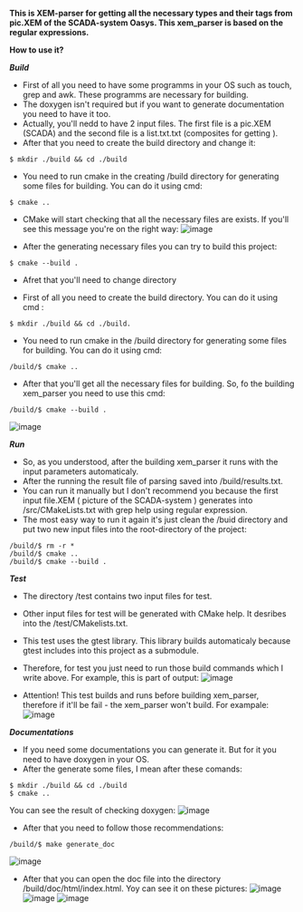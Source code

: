 <b>This is XEM-parser for getting all the necessary types and their tags from pic.XEM of the SCADA-system Oasys. This xem_parser is based on the regular expressions.</b>

**How to use it?**

***Build***
- First of all you need to have some programms in your OS such as touch, grep and awk. These programms are necessary for building.
- The doxygen isn't required but if you want to generate documentation you need to have it too.
- Actually, you'll nedd to have 2 input files. The first file is a pic.XEM (SCADA) and the second file is a list.txt.txt (composites for getting ).
- After that you need to create the build directory and change it:
```
$ mkdir ./build && cd ./build
```
- You need to run cmake in the creating /build directory for generating some files for building. You can do it using cmd:
```
$ cmake ..
```
- CMake will start checking that all the necessary files are exists. If you'll see this message you're on the right way:
![image](https://github.com/SerIsNull/CPP_XEM_PARSER/assets/124979388/f37771b1-57a6-4d61-8948-8c05f343476c)

- After the generating necessary files you can try to build this project:
```
$ cmake --build .
```

- Afret that you'll need to change directory

- First of all you need to create the build directory. You can do it using cmd :

```
$ mkdir ./build && cd ./build.
```
- You need to run cmake in the /build directory for generating some files for building. You can do it using cmd:
```
/build/$ cmake ..
```
- After that you'll get all the necessary files for building. So, fo the building xem_parser you need to use this cmd:
```
/build/$ cmake --build .
```
![image](https://github.com/SerIsNull/CPP_XEM_PARSER/assets/124979388/81225d3b-51e3-4d67-8448-c74d6b7bff5b)

***Run***
- So, as you understood, after the building xem_parser it runs with the input parameters automaticaly.
- After the running the result file of parsing saved into /build/results.txt.
- You can run it manually but I don't recommend you because the first input file.XEM ( picture of the SCADA-system ) generates into /src/CMakeLists.txt with grep help using regular expression.
- The most easy way to run it again it's just clean the /buid directory and put two new input files into the root-directory of the project:
```
/build/$ rm -r *
/build/$ cmake ..
/build/$ cmake --build .
```
***Test***
- The directory /test contains two input files for test.
- Other input files for test will be generated with CMake help. It desribes into the /test/CMakelists.txt.
- This test uses the gtest library. This library builds automaticaly because gtest includes into this project as a submodule.
- Therefore, for test you just need to run those build commands which I write above. For example, this is part of output:
![image](https://github.com/SerIsNull/CPP_XEM_PARSER/assets/124979388/dd8a0065-f322-4885-8e71-a8c56fa90cb5)

- Attention! This test builds and runs before building xem_parser, therefore if it'll be fail - the xem_parser won't build. For exampale:
![image](https://github.com/SerIsNull/CPP_XEM_PARSER/assets/124979388/33008cf5-6e71-4546-b56b-70898e176d22)

***Documentations***
- If you need some documentations you can generate it. But for it you need to have doxygen in your OS.
- After the generate some files, I mean after these comands:
```
$ mkdir ./build && cd ./build
$ cmake ..
```
You can see the result of checking doxygen:
![image](https://github.com/SerIsNull/CPP_XEM_PARSER/assets/124979388/87719446-6672-4416-8fc7-79701abb51ec)
- After that you need to follow those recommendations:
```
/build/$ make generate_doc
```
![image](https://github.com/SerIsNull/CPP_XEM_PARSER/assets/124979388/f65959b9-b321-44ac-89ea-7ef016303f1a)

- After that you can open the doc file into the directory /build/doc/html/index.html. Yoy can see it on these pictures:
![image](https://github.com/SerIsNull/CPP_XEM_PARSER/assets/124979388/b4e1e6e4-caee-44e4-bd54-10f91159d062)
![image](https://github.com/SerIsNull/CPP_XEM_PARSER/assets/124979388/26948bec-d5d7-4746-8da3-c04230cdef83)
![image](https://github.com/SerIsNull/CPP_XEM_PARSER/assets/124979388/55f1ef11-3c11-4a9a-8e68-58674778885d)





